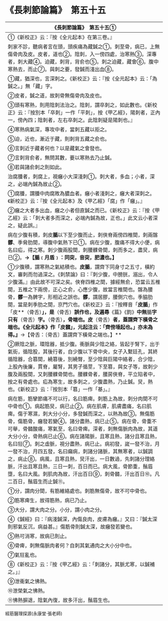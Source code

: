 # 《長刺節論篇》　第五十五

|**《長刺節論篇》　第五十五①**|
|---|
|①《新校正》云：『按《全元起本》在第三卷。』|
|刺家不診，聽病者言在頭，頭疾痛為藏鍼之①。刺至骨，病已，上無傷骨肉及皮。皮者，道也②。陰刺，入一傍四處，治寒熱③。深專者，刺大藏④。迫藏，刺背，背俞也⑤。刺之迫藏，藏會⑥。腹中寒熱去，而止⑦。與刺之要，發鍼而淺出血⑧。|
|①藏，猶深也，言深刺之。《新校正》云：『按《全元起本》云：「為鍼之。」無「藏」字。|
|②皮者，鍼之道，故刺骨無傷骨肉及皮也。|
|③頭有寒熱，則用陰刺法治之。陰刺，謂卒刺之，如此數也。《新校正》云：『按別本「卒刺」一作「平刺」，按《甲乙經》，陽刺者，正內一，傍內四；陰刺者，左右卒刺之。此陰刺疑是陽刺也。』|
|④寒熱病氣深，專攻中者，當刺五藏以拒之。|
|⑤迫，近也，漸近于藏，則刺背五藏之俞也。|
|⑥言刺近于藏者何也？以是藏氣之會發也。|
|⑦言刺背俞者，無問其數，要以寒熱去乃止鍼。|
|⑧若與諸俞刺之則如此。|
|治腐腫者，刺腐上，視癰小大深淺刺①。刺大者，多血；小者，深之，必端內鍼為故止②。|
|①腐腫，謂腫中肉腐敗為膿血者。癰小者淺刺之，癰大者深刺之。《新校正》云：『按《全元起本》及《甲乙經》「腐」作「癰」。』|
|②癰之大者多出血，癰之小者但直鍼之而已。《新校正》云：『按《甲乙經》云：「刺大者多而深之，必端內鍼為故，正也。」此文云小者深之，疑此誤。』|
|病在少腹有積，刺皮**腯**以下至少腹而止，刺俠脊兩傍四椎間，刺兩髂**髎**、季脅肋間，導腹中氣熱下已①。病在少腹，腹痛不得大小便，病名曰疝，得之寒。刺少腹兩股間，刺腰髁骨間，刺而多之，盡炅，病已②。**→【腯﹝月盾﹞：同突，音突，肥濃也。】**|
|①少腹積，謂寒熱之氣結積也。**皮腯**，謂齊下同身寸之五寸，橫約文，審刺而勿過深之。《刺禁論》曰：『刺少腹，中膀胱，溺出，令人少腹滿。』由此故不可深之矣。俠脊四椎之間，據經無俞，恐當云五椎間，五椎之下兩傍，正心之俞，心應少腹，故當言椎間也。髂為腰骨，**髎**一為髀字，形相近之誤也。**髎**，謂居膠，腰側穴也。季脇肋間，當是刺季肋之間，京門穴也。《新校正》云：『按釋音「**皮腯**」作「皮**（骨舌）**」，是**（骨舌）**誤作也，及遍尋**《篇》《韵》**中無**腯**字只有**（骨舌）**字。**（骨舌）**，骨端也。皮**（骨舌）**者，蓋謂齊下橫骨之端也。《全元起本》作「皮髓」，元起注云：「齊傍埵起也。」亦未為得。』**→【骨舌：〔骨舌〕蓋謂齊下橫骨之端也。】**|
|②厥陰之脈，環陰器，抵少腹。衝脈與少陰之絡，皆起于腎下，出于氣街，循陰股，其後行者，自少腹以下骨中央，女子入繫廷孔，其終循陰器，合篡間，繞篡後，別繞臀，至少陰與巨陽中絡者，合少陰，上股內後廉，貫脊，屬腎，其男子循莖，下至篡，與女子等，故刺少腹及兩股間，又刺腰髁骨間也。腰髁骨者，腰房俠脊，平立陷者中，按之有骨處也。疝為寒生，故多刺之，少腹盡熱，乃止鍼。炅，熱也。《新校正》云：『按別本「篡」一作「基」。』|
|病在筋，筋攣節痛不可以行，名曰筋痺。刺筋上為故，刺分肉間不可中骨也①。病起筋炅，病已止②。病在肌膚，肌膚盡痛，名曰肌痺。傷于寒濕，刺大分小分，多發鍼而深之，以熱為故③。無傷筋骨，傷筋骨，癰發若變④。諸分盡熱，病已止⑤。病在骨，骨重不可舉，骨髓酸痛，寒氣至，名曰骨痺。深者，刺無傷脈肉為故，其道大分小分，骨熱病已止⑥。病在諸陽脈，且寒且熱，諸分且寒且熱，名曰狂⑦。刺之虛脈，視分盡熱，病已止。病初發，嵗一發不治，月一發不治，月四五發，名曰癲病，刺諸分諸脈，其無寒者，以鍼調之，病止⑧。病風，且寒且熱，炅汗出，一日數過，先刺諸分理絡脈，汗出且寒且熱，三日一刺，百日而已。病大風，骨節重，鬚眉墮，名曰大風。刺肌肉為故，汗出百日⑨，刺骨髓，汗出百日⑩。凡二百日，鬚眉生而止鍼⑪。|
|①分，謂肉分間，有筋維絡處也。刺筋無傷骨，故不可中骨也。|
|②筋寒痺生，故得筋熱，病已乃止。|
|③大分，謂大肉之分。小分，謂小肉之分。|
|④《鍼經》曰：『病淺鍼深，內傷良肉，皮膚為癰。』又曰：『鍼太深則邪氣反沉，病益甚。』傷筋骨則鍼太深，故癰發若變也。|
|⑤熱可消寒，故病已則止。|
|⑥骨痺，刺無傷脈肉者何？自刺其氣通肉之大小分中也。|
|⑦氣狂亂也。|
|⑧《新校正》云：『按《甲乙經》云：「刺諸分，其脈尤寒，以鍼補之。」』|
|⑨泄衞氣之怫熱。|
|⑩泄榮氣之怫熱。|
|⑪怫熱摒退，陰氣內復，故多汗出，鬚眉生也。|


經筋醫理探源(永康堂‧張老師)



